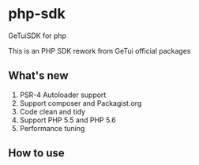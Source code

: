 # php-sdk
GeTuiSDK for php

This is an PHP SDK rework from GeTui official packages
## What's new

1. PSR-4 Autoloader support
2. Support composer and Packagist.org
3. Code clean and tidy
4. Support PHP 5.5 and PHP 5.6
5. Performance tuning   

## How to use



